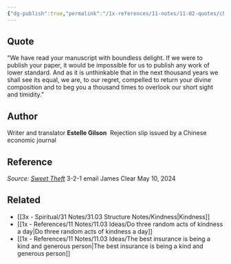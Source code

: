 ```yaml
---
{"dg-publish":true,"permalink":"/1x-references/11-notes/11-02-quotes/chinese-kind-rejection-letter/","title":"Chinese kind rejection letter","created":"2024-05-11T22:15:48.529+03:00","updated":"2024-05-11T22:17:57.200+03:00"}
---
```



## Quote
"We have read your manuscript with boundless delight. If we were to publish your paper, it would be impossible for us to publish any work of lower standard. And as it is unthinkable that in the next thousand years we shall see its equal, we are, to our regret, compelled to return your divine composition and to beg you a thousand times to overlook our short sight and timidity."

## Author
Writer and translator **Estelle Gilson** 
Rejection slip issued by a Chinese economic journal

## Reference
_Source:_ [_Sweet Theft_](https://click.convertkit-mail4.com/mvu9l5m88nb5hgp607zul9uevxdqqqb3/e0hph7h0mvnokxb8/aHR0cHM6Ly9hbXpuLnRvLzNKV25SMDY=)
3-2-1 email James Clear May 10, 2024

## Related
- [[3x - Spiritual/31 Notes/31.03 Structure Notes/Kindness\|Kindness]]
- [[1x - References/11 Notes/11.03 Ideas/Do three random acts of kindness a day\|Do three random acts of kindness a day]]
- [[1x - References/11 Notes/11.03 Ideas/The best insurance is being a kind and generous person\|The best insurance is being a kind and generous person]]

